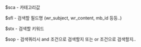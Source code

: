 $sca - 카테고리값

$sfl - 검색할 필드명 (wr_subject, wr_content, mb_id 등등..)

$stx - 검색할 키워드

$sop - 검색쿼리시 and 조건으로 검색할지 또는 or 조건으로 검색할지..